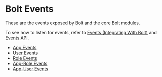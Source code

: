 # Bolt Events

These are the events exposed by Bolt and the core Bolt modules.

To see how to listen for events, refer to [Events \(Integrating With Bolt\)](/events.md) and [Events API](/events-api.md).

* [App Events](/bolt-events/app-events.md)
* [User Events](/bolt-events/user-events.md)
* [Role Events](/bolt-events/role-events.md)
* [App-Role Events](/bolt-events/app-role-events.md)
* [App-User Events](/bolt-events/app-user-events.md)



